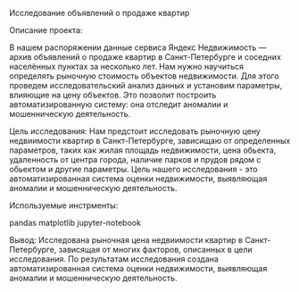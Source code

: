 Исследование объявлений о продаже квартир

Описание проекта:

В нашем распоряжении данные сервиса Яндекс Недвижимость — архив объявлений о продаже квартир в Санкт-Петербурге и соседних населённых пунктах за несколько лет.
Нам нужно научиться определять рыночную стоимость объектов недвижимости. Для этого проведем исследовательский анализ данных и установим параметры, влияющие на цену объектов. Это позволит построить автоматизированную систему: она отследит аномалии и мошенническую деятельность.

Цель исследования: Нам предстоит исследовать рыночную цену недвиимости квартир в Санкт-Петербурге, зависищаю от определенных параметров, таких как жилая площадь недвижимости, цена обьекта, удаленность от центра города, наличие парков и прудов рядом с обьектом и другие параметры. Цель нашего исследования - это автоматизированная система оценки недвижимости, выявляющая аномалии и мошенническую деятельность.

Используемые инстрменты:

pandas
matplotlib
jupyter-notebook

Вывод: Исследована рыночная цена недвиимости квартир в Санкт-Петербурге, зависящая от многих факторов, описанных в цели исследования. По результатам исследования создана автоматизированная система оценки недвижимости, выявляющая аномалии и мошенническую деятельность.



